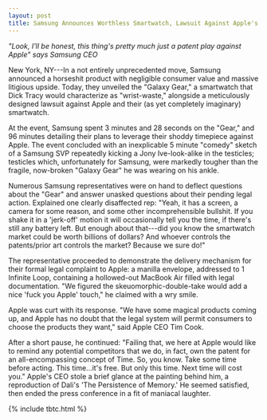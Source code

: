 ```yaml
---
layout: post
title: Samsung Announces Worthless Smartwatch, Lawsuit Against Apple's Nonexistent, Worthwhile Smartwatch
---
```


*"Look, I'll be honest, this thing's pretty much just a patent play against Apple" says Samsung CEO*

New York, NY---In a not entirely unprecedented move, Samsung announced a horseshit product with negligible consumer value and massive litigious upside. Today, they unveiled the "Galaxy Gear," a smartwatch that Dick Tracy would characterize as "wrist-waste," alongside a meticulously designed lawsuit against Apple and their (as yet completely imaginary) smartwatch.

At the event, Samsung spent 3 minutes and 28 seconds on the "Gear," and 96 minutes detailing their plans to leverage their shoddy timepiece against Apple. The event concluded with an inexplicable 5 minute "comedy" sketch of a Samsung SVP repeatedly kicking a Jony Ive-look-alike in the testicles; testicles which, unfortunately for Samsung, were markedly tougher than the fragile, now-broken "Galaxy Gear" he was wearing on his ankle.

Numerous Samsung representatives were on hand to deflect questions about the "Gear" and answer unasked questions about their pending legal action. Explained one clearly disaffected rep: "Yeah, it has a screen, a camera for some reason, and some other incomprehensible bullshit. If you shake it in a 'jerk-off' motion it will occasionally tell you the time, if there's still any battery left. But enough about that---did you know the smartwatch market could be worth billions of dollars? And whoever controls the patents/prior art controls the market? Because we sure do!"

The representative proceeded to demonstrate the delivery mechanism for their formal legal complaint to Apple: a manilla envelope, addressed to 1 Infinite Loop, containing a hollowed-out MacBook Air filled with legal documentation. "We figured the skeuomorphic-double-take would add a nice 'fuck you Apple' touch," he claimed with a wry smile.

Apple was curt with its response. "We have some magical products coming up, and Apple has no doubt that the legal system will permit consumers to choose the products they want," said Apple CEO Tim Cook.

After a short pause, he continued: "Failing that, we here at Apple would like to remind any potential competitors that we do, in fact, own the patent for an all-encompassing concept of Time. So, you know. Take some time before acting. This time...it's free. But only this time. Next time will cost you." Apple's CEO stole a brief glance at the painting behind him, a reproduction of Dali's 'The Persistence of Memory.' He seemed satisfied, then ended the press conference in a fit of maniacal laughter.

{% include tbtc.html %}
